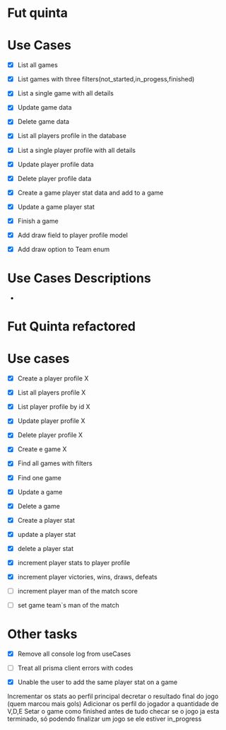 
# Fut quinta

# Use Cases
- [x] List all games  
- [x] List games with three filters(not_started,in_progess,finished)
- [x] List a single game with all details
- [x] Update game data
- [x] Delete game data
- [x] List all players profile in the database
- [x] List a single player profile with all details
- [x] Update player profile data
- [x] Delete player profile data
- [x] Create a game player stat data and add to a game
- [x] Update a game player stat
- [x] Finish a game
- [x] Add draw field to player profile model
- [x] Add draw option to Team enum



# Use Cases Descriptions
-


# Fut Quinta refactored


# Use cases

- [x] Create a player profile X
- [x] List all players profile X
- [x] List player profile by id X
- [x] Update player profile X
- [x] Delete player profile X
- [x] Create e game X
- [x] Find all games with filters
- [x] Find one game
- [x] Update a game
- [x] Delete a game
- [x] Create a player stat
- [x] update a player stat
- [x] delete a player stat
- [x] increment player stats to player profile
- [x] increment player victories, wins, draws, defeats
- [ ] increment player man of the match score
- [ ] set game team`s man of the match



# Other tasks

- [x] Remove all console log from useCases
- [ ] Treat all prisma client errors with codes
- [x] Unable the user to add the same player stat on a game





Incrementar os stats ao perfil principal
decretar o resultado final do jogo (quem marcou mais gols)
Adicionar os perfil do jogador a quantidade de V,D,E
Setar o game como finished
antes de tudo checar se o jogo ja esta terminado, só podendo finalizar um jogo se ele estiver in_progress
